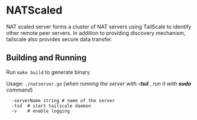 # NATScaled

NAT scaled server forms a cluster of NAT servers using TailScale to identify other remote peer servers. In addition to providing discovery mechanism, 
tailscale also provides secure data transfer.

## Building and Running

Run `make build` to generate binary

Usage: `./natserver.go` (*when running the server with **-tsd** , run it with **sudo** command*)

```
  -serverName string # name of the server
  -tsd  # start tailscale daemon 
  -v    # enable logging
```
